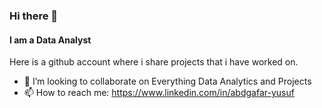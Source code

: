 ### Hi there 👋
#### ****I am a Data Analyst****
Here is a github account where i share projects that i have worked on.

- 👯 I’m looking to collaborate on Everything Data Analytics and Projects
- 📫 How to reach me: https://www.linkedin.com/in/abdgafar-yusuf

